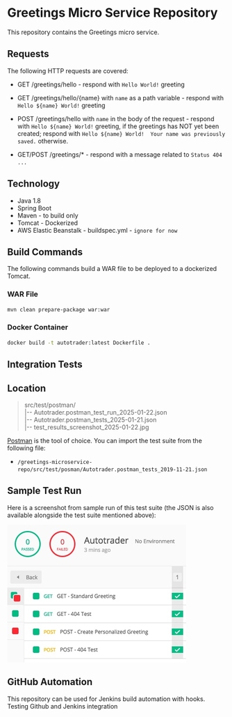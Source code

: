 # Greetings Micro Service Repository

This repository contains the Greetings micro service.

## Requests

The following HTTP requests are covered:

- GET /greetings/hello - respond with `Hello World!` greeting

- GET /greetings/hello/{name} with `name` as a path variable - respond with `Hello ${name} World!` greeting

- POST /greetings/hello with `name` in the body of the request - respond with `Hello ${name} World!` greeting, if the greetings has NOT yet been created; respond with `Hello ${name} World!  Your name was previously saved.` otherwise.

- GET/POST /greetings/* - respond with a message related to `Status 404 ...`

## Technology

- Java 1.8
- Spring Boot
- Maven - to build only
- Tomcat - Dockerized
- AWS Elastic Beanstalk - buildspec.yml - `ignore for now`

## Build Commands

The following commands build a WAR file to be deployed to a dockerized Tomcat.

### WAR File

```sh
mvn clean prepare-package war:war
```

### Docker Container

```sh
docker build -t autotrader:latest Dockerfile .
```

## Integration Tests

## Location

>src/test/postman/  
|-- Autotrader.postman_test_run_2025-01-22.json  
|-- Autotrader.postman_tests_2025-01-21.json  
|-- test_results_screenshot_2025-01-22.jpg  

[Postman](https://www.getpostman.com/) is the tool of choice. You can import the test suite from the following file:

- `/greetings-microservice-repo/src/test/posman/Autotrader.postman_tests_2019-11-21.json`

## Sample Test Run

Here is a screenshot from sample run of this test suite (the JSON is also available alongside the test suite mentioned above):

![Autotrader Integration Tests Run](src/test/postman/test_results_screenshot_2025-01-22.jpg)

## GitHub Automation
This repository can be used for Jenkins build automation with hooks.
Testing Github and Jenkins integration
